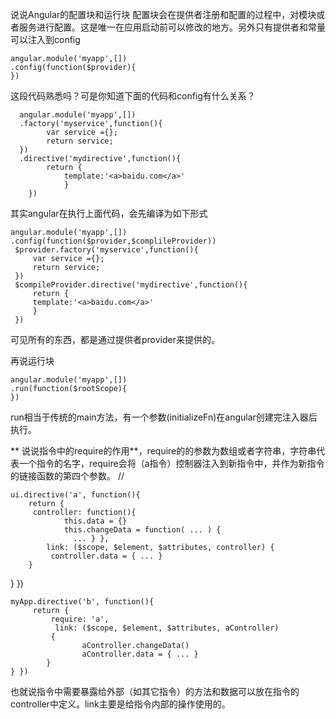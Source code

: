 说说Angular的配置块和运行块
配置块会在提供者注册和配置的过程中，对模块或者服务进行配置。这是唯一在应用启动前可以修改的地方。另外只有提供者和常量可以注入到config
    
    angular.module('myapp',[])
    .config(function($provider){
    })
这段代码熟悉吗？可是你知道下面的代码和config有什么关系？

      angular.module('myapp',[])
      .factory('myservice',function(){
            var service ={};
            return service;
      })
      .directive('mydirective',function(){
            return {
                template:'<a>baidu.com</a>'
                }
        })
其实angular在执行上面代码，会先编译为如下形式

    angular.module('myapp',[])
    .config(function($provider,$complileProvider))
     $provider.factory('myservice',function(){
         var service ={};
         return service;
     })
     $compileProvider.directive('mydirective',function(){
         return {
         template:'<a>baidu.com</a>'
         }
     })
可见所有的东西，都是通过提供者provider来提供的。

再说运行块

    angular.module('myapp',[])
    .run(function($rootScope){
    })

run相当于传统的main方法，有一个参数(initializeFn)在angular创建完注入器后执行。

**
说说指令中的require的作用**，require的的参数为数组或者字符串，字符串代表一个指令的名字，require会将（a指令）控制器注入到新指令中，并作为新指令的链接函数的第四个参数。
// <div a b></div> 

    ui.directive('a', function(){ 
        return {
         controller: function(){ 
                this.data = {} 
                this.changeData = function( ... ) {
                  ... } }, 
            link: ($scope, $element, $attributes, controller) {
             controller.data = { ... } 
        } 
   } }) 

    myApp.directive('b', function(){
         return { 
             require: 'a', 
              link: ($scope, $element, $attributes, aController)
             {
                    aController.changeData() 
                    aController.data = { ... } 
            } 
    } })
也就说指令中需要暴露给外部（如其它指令）的方法和数据可以放在指令的controller中定义。link主要是给指令内部的操作使用的。